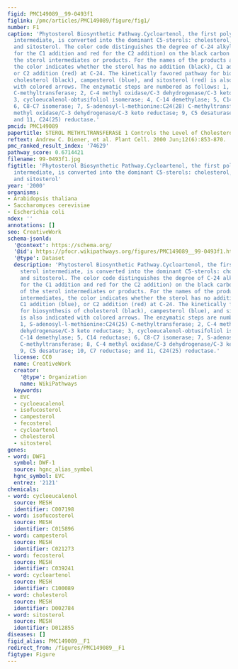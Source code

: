 ```yaml
---
figid: PMC149089__99-0493f1
figlink: /pmc/articles/PMC149089/figure/fig1/
number: F1
caption: 'Phytosterol Biosynthetic Pathway.Cycloartenol, the first polycyclic sterol
  intermediate, is converted into the dominant C5-sterols: cholesterol, campesterol,
  and sitosterol. The color code distinguishes the degree of C-24 alkylation (blue
  for the C1 addition and red for the C2 addition) on the black carbon skeleton of
  the sterol intermediates or products. For the names of the products and some intermediates,
  the color indicates whether the sterol has no addition (black), C1 addition (blue),
  or C2 addition (red) at C-24. The kinetically favored pathway for biosynthesis of
  cholesterol (black), campesterol (blue), and sitosterol (red) is also indicated
  with colored arrows. The enzymatic steps are numbered as follows: 1, S-adenosyl-l-methionine:C24(25)
  C-methyltransferase; 2, C-4 methyl oxidase/C-3 dehydrogenase/C-3 keto reductase;
  3, cycloeucalenol-obtusifoliol isomerase; 4, C-14 demethylase; 5, C14 reductase;
  6, C8-C7 isomerase; 7, S-adenosyl-l-methionine:C24(28) C-methyltransferase; 8, C-4
  methyl oxidase/C-3 dehydrogenase/C-3 keto reductase; 9, C5 desaturase; 10, C7 reductase;
  and 11, C24(25) reductase.'
pmcid: PMC149089
papertitle: STEROL METHYLTRANSFERASE 1 Controls the Level of Cholesterol in Plants.
reftext: Andrew C. Diener, et al. Plant Cell. 2000 Jun;12(6):853-870.
pmc_ranked_result_index: '74629'
pathway_score: 0.6714421
filename: 99-0493f1.jpg
figtitle: 'Phytosterol Biosynthetic Pathway.Cycloartenol, the first polycyclic sterol
  intermediate, is converted into the dominant C5-sterols: cholesterol, campesterol,
  and sitosterol'
year: '2000'
organisms:
- Arabidopsis thaliana
- Saccharomyces cerevisiae
- Escherichia coli
ndex: ''
annotations: []
seo: CreativeWork
schema-jsonld:
  '@context': https://schema.org/
  '@id': https://pfocr.wikipathways.org/figures/PMC149089__99-0493f1.html
  '@type': Dataset
  description: 'Phytosterol Biosynthetic Pathway.Cycloartenol, the first polycyclic
    sterol intermediate, is converted into the dominant C5-sterols: cholesterol, campesterol,
    and sitosterol. The color code distinguishes the degree of C-24 alkylation (blue
    for the C1 addition and red for the C2 addition) on the black carbon skeleton
    of the sterol intermediates or products. For the names of the products and some
    intermediates, the color indicates whether the sterol has no addition (black),
    C1 addition (blue), or C2 addition (red) at C-24. The kinetically favored pathway
    for biosynthesis of cholesterol (black), campesterol (blue), and sitosterol (red)
    is also indicated with colored arrows. The enzymatic steps are numbered as follows:
    1, S-adenosyl-l-methionine:C24(25) C-methyltransferase; 2, C-4 methyl oxidase/C-3
    dehydrogenase/C-3 keto reductase; 3, cycloeucalenol-obtusifoliol isomerase; 4,
    C-14 demethylase; 5, C14 reductase; 6, C8-C7 isomerase; 7, S-adenosyl-l-methionine:C24(28)
    C-methyltransferase; 8, C-4 methyl oxidase/C-3 dehydrogenase/C-3 keto reductase;
    9, C5 desaturase; 10, C7 reductase; and 11, C24(25) reductase.'
  license: CC0
  name: CreativeWork
  creator:
    '@type': Organization
    name: WikiPathways
  keywords:
  - EVC
  - cycloeucalenol
  - isofucosterol
  - campesterol
  - fecosterol
  - cycloartenol
  - cholesterol
  - sitosterol
genes:
- word: DWF1
  symbol: DWF-1
  source: hgnc_alias_symbol
  hgnc_symbol: EVC
  entrez: '2121'
chemicals:
- word: cycloeucalenol
  source: MESH
  identifier: C007198
- word: isofucosterol
  source: MESH
  identifier: C015896
- word: campesterol
  source: MESH
  identifier: C021273
- word: fecosterol
  source: MESH
  identifier: C039241
- word: cycloartenol
  source: MESH
  identifier: C100089
- word: cholesterol
  source: MESH
  identifier: D002784
- word: sitosterol
  source: MESH
  identifier: D012855
diseases: []
figid_alias: PMC149089__F1
redirect_from: /figures/PMC149089__F1
figtype: Figure
---
```

